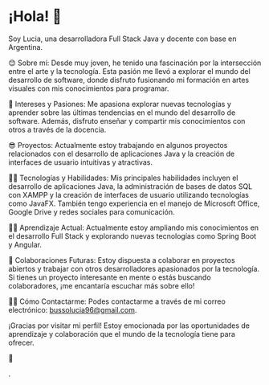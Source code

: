 # ¡Hola! 👋

Soy Lucia, una desarrolladora Full Stack Java y docente con base en Argentina.

😊 Sobre mí: Desde muy joven, he tenido una fascinación por la intersección entre el arte y la tecnología.
Esta pasión me llevó a explorar el mundo del desarrollo de software, donde disfruto fusionando mi formación
en artes visuales con mis conocimientos para programar.

👀 Intereses y Pasiones: Me apasiona explorar nuevas tecnologías y aprender sobre las últimas tendencias 
en el mundo del desarrollo de software. 
Además, disfruto enseñar y compartir mis conocimientos con otros a través de la docencia.

😎 Proyectos: Actualmente estoy trabajando en algunos proyectos relacionados con el desarrollo de aplicaciones Java
y la creación de interfaces de usuario intuitivas y atractivas.

👩‍💻 Tecnologías y Habilidades: Mis principales habilidades incluyen el desarrollo de aplicaciones Java, la administración de bases de datos
SQL con XAMPP y la creación de interfaces de usuario utilizando tecnologías como JavaFX. 
También tengo experiencia en el manejo de Microsoft Office, Google Drive y redes sociales para comunicación.

🤝🏼 Aprendizaje Actual: Actualmente estoy ampliando mis conocimientos en el desarrollo Full Stack y explorando nuevas tecnologías como Spring Boot y Angular.

🚀 Colaboraciones Futuras: Estoy dispuesta a colaborar en proyectos abiertos y trabajar con otros desarrolladores apasionados por la tecnología. 
Si tienes un proyecto interesante en mente o estás buscando colaboradores, ¡me encantaría escuchar más sobre ello!

🤳🏼 Cómo Contactarme: Podes contactarme a través de mi correo electrónico: bussolucia96@gmail.com.

¡Gracias por visitar mi perfil! Estoy emocionada por las oportunidades de aprendizaje y colaboración que el mundo de la tecnología tiene para ofrecer.

🌈

.

